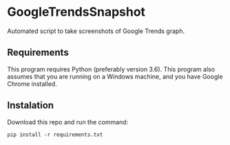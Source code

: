 # GoogleTrendsSnapshot
Automated script to take screenshots of Google Trends graph.

## Requirements
This program requires Python (preferably version 3.6).
This program also assumes that you are running on a Windows machine, and you have Google Chrome installed.

## Instalation
Download this repo and run the command:
```
pip install -r requirements.txt
```